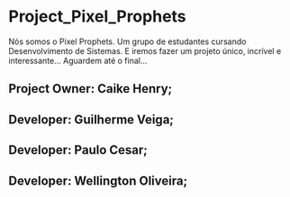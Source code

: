 # Project_Pixel_Prophets

Nós somos o Pixel Prophets. Um grupo de estudantes cursando Desenvolvimento de Sistemas. E iremos fazer um projeto único, incrível e interessante... Aguardem até o final...


Project Owner: Caike Henry;
-
Developer: Guilherme Veiga;
-
Developer: Paulo Cesar;
-
Developer: Wellington Oliveira;
-

